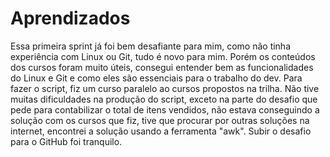 # Aprendizados

Essa primeira sprint já foi bem desafiante para mim, como não tinha experiência com Linux ou Git, tudo é novo para mim. 
Porém os conteúdos dos cursos foram muito úteis, consegui entender bem as funcionalidades do Linux e Git e como eles são essenciais para o trabalho do dev.
Para fazer o script, fiz um curso paralelo ao cursos propostos na trilha.
Não tive muitas dificuldades na produção do script, exceto na parte do desafio que pede para contabilizar o total de itens vendidos, não estava conseguindo a solução com os cursos que fiz, tive que procurar por outras soluções na internet, encontrei a solução usando a ferramenta "awk".
Subir o desafio para o GitHub foi tranquilo.
